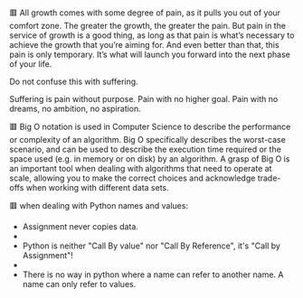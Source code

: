 :red_square: All growth comes with some degree of pain, as it pulls you out of your comfort zone. 
The greater the growth, the greater the pain. But pain in the service of growth is a good thing, as long as that pain is what’s necessary to achieve the growth that you’re aiming for. And even better than that, this pain is only temporary. It’s what will launch you forward into the next phase of your life.

Do not confuse this with suffering.

Suffering is pain without purpose. Pain with no higher goal. Pain with no dreams, no ambition, no aspiration.

:red_square: Big O notation is used in Computer Science to describe the performance or complexity of an algorithm. Big O specifically describes the worst-case scenario, and can be used to describe the execution time required or the space used (e.g. in memory or on disk) by an algorithm.
A grasp of Big O is an important tool when dealing with algorithms that need to operate at scale, allowing you to make the correct choices and acknowledge trade-offs when working with different data sets.

:red_square: when dealing with Python names and values:

* Assignment never copies data.
* 
* Python is neither "Call By value" nor "Call By Reference", it's "Call by Assignment"! 
* 
* There is no way in python where a name can refer to another name. A name can only refer to values. 
